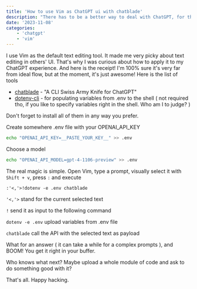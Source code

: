 ```yaml
---
title: 'How to use Vim as ChatGPT ui with chatblade'
description: "There has to be a better way to deal with ChatGPT, for the people who prefer Vim as the main text editing tool"
date: '2023-11-08'
categories:
    - 'chatgpt'
    - 'vim'
---
```


I use Vim as the default text editing tool. It made me very picky about text editing in others' UI. That's why I was curious about how to apply it to my ChatGPT experience. And here is the receipt! I'm 100% sure it's very far from ideal flow, but at the moment, it's just awesome!
Here is the list of tools
- [chatblade](https://github.com/npiv/chatblade) - "A CLI Swiss Army Knife for ChatGPT"
- [dotenv-cli](https://www.npmjs.com/package/dotenv-cli) - for populating variables from .env to the shell ( not required tho, if you like to specify variables right in the shell. Who am I to judge? )

Don't forget to install all of them in any way you prefer.

Create somewhere .env file with your OPENAI_API_KEY
```bash
echo "OPENAI_API_KEY=__PASTE_YOUR_KEY__" >> .env
```

Choose a model
```bash
echo "OPENAI_API_MODEL=gpt-4-1106-preview" >> .env
```

The real magic is simple. Open Vim, type a prompt, visually select it with `Shift + v`, press `:` and execute

`:'<,'>!dotenv -e .env chatblade`

`'<,'>`  stand for the current selected text

`!` send it as input to the following command

`dotenv -e .env` upload variables from .env file

`chatblade`  call the API with the selected text as payload

What for an answer ( it can take a while for a complex prompts ), and BOOM! You get it right in your buffer.

Who knows what next? Maybe upload a whole module of code and ask to do something good with it?

That's all. Happy hacking.
